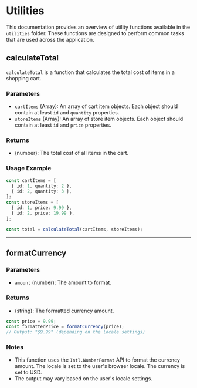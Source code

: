 # Utilities

This documentation provides an overview of utility functions available in the `utilities` folder. These functions are designed to perform common tasks that are used across the application.

## calculateTotal

`calculateTotal` is a function that calculates the total cost of items in a shopping cart.

### Parameters

- `cartItems` (Array): An array of cart item objects. Each object should contain at least `id` and `quantity` properties.
- `storeItems` (Array): An array of store item objects. Each object should contain at least `id` and `price` properties.

### Returns

- (number): The total cost of all items in the cart.

### Usage Example

```ts
const cartItems = [
  { id: 1, quantity: 2 },
  { id: 2, quantity: 3 },
];
const storeItems = [
  { id: 1, price: 9.99 },
  { id: 2, price: 19.99 },
];

const total = calculateTotal(cartItems, storeItems);
```

---

## formatCurrency

### Parameters

- `amount` (number): The amount to format.

### Returns

- (string): The formatted currency amount.

```ts
const price = 9.99;
const formattedPrice = formatCurrency(price);
// Output: "$9.99" (depending on the locale settings)
```

### Notes

- This function uses the `Intl.NumberFormat` API to format the currency amount. The locale is set to the user's browser locale. The currency is set to USD.
- The output may vary based on the user's locale settings.
